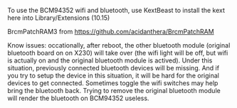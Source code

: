 To use the BCM94352 wifi and bluetooth, use KextBeast to install the kext here into Library/Extensions (10.15)

BrcmPatchRAM3 from 
https://github.com/acidanthera/BrcmPatchRAM

Know issues: occationally, after reboot, the other bluetooth module (original bluetooth board on on X230) will take over (the wifi light will be off, but wifi is actually on and the original bluetooth module is actived). Under this situation, previously connected bluetooth devices will be missing. And if you try to setup the device in this situation, it will be hard for the original devices to get connected. Sometimes toggle the wifi switches may help bring the bluetooth back. Trying to remove the original bluetooth module will render the bluetooth on BCM94352 useless. 

